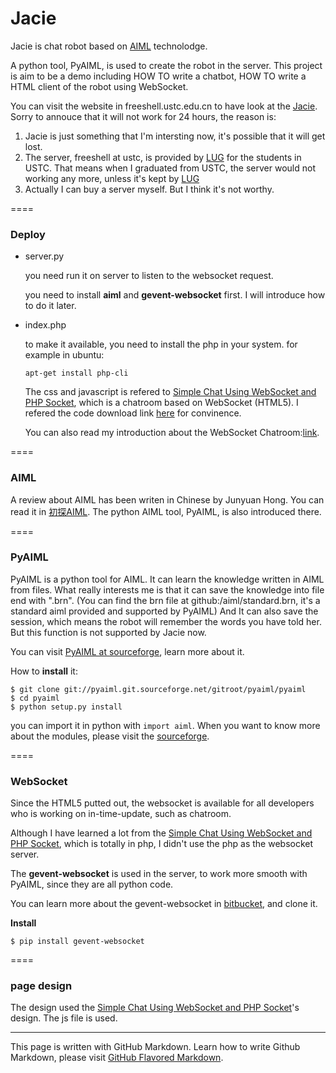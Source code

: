 
Jacie
====

Jacie is chat robot based on [AIML](http://en.wikipedia.org/wiki/AIML) technolodge.

A python tool, PyAIML, is used to create the robot in the server. This project is aim to be a demo including HOW TO write a chatbot, HOW TO write a HTML client of the robot using WebSocket.

You can visit the website in freeshell.ustc.edu.cn to have look at the [Jacie](http://s7.freeshell.ustc.edu.cn:20252/jacie/). Sorry to annouce that it will not work for 24 hours, the reason is:

1. Jacie is just something that I'm intersting now, it's possible that it will get lost.
2. The server, freeshell at ustc, is provided by [LUG](https://lug.ustc.edu.cn/) for the students in USTC. That means when I graduated from USTC, the server would not working any more, unless it's kept by [LUG](https://lug.ustc.edu.cn/)
3. Actually I can buy a server myself. But I think it's not worthy.

====
### Deploy

- server.py
  
  you need run it on server to listen to the websocket request.

  you need to install __aiml__ and __gevent-websocket__ first. I will introduce how to do it later.

- index.php

  to make it available, you need to install the php in your system.
  for example in ubuntu:

  ```shell 
  apt-get install php-cli
  ```

  The css and javascript is refered to [Simple Chat Using WebSocket and PHP Socket](http://www.sanwebe.com/2013/05/chat-using-websocket-php-socket), which is a chatroom based on WebSocket (HTML5). I refered the code download link [here](http://www.sanwebe.com/downloads/50-websocket-example) for convinence.

  You can also read my introduction about the WebSocket Chatroom:[link](https://jyhong.blog.ustc.edu.cn/2014/06/websocket%E8%81%8A%E5%A4%A9%E5%AE%A4/).

====

### AIML

A review about AIML has been writen in Chinese by Junyuan Hong. You can read it in [初探AIML](https://jyhong.blog.ustc.edu.cn/2014/06/%E5%88%9D%E6%8E%A2aiml/). The python AIML tool, PyAIML, is also introduced there.

====

### PyAIML

PyAIML is a python tool for AIML. It can learn the knowledge written in AIML from files. What really interests me is that it can save the knowledge into file end with ".brn".
(You can find the brn file at github:/aiml/standard.brn, it's a standard aiml provided and supported by PyAIML) And It can also save the session, which means the robot will remember the words you have told her. But this function is not supported by Jacie now.

You can visit [PyAIML at sourceforge](http://pyaiml.sourceforge.net/), learn more about it.

How to __install__ it:
```shell
$ git clone git://pyaiml.git.sourceforge.net/gitroot/pyaiml/pyaiml
$ cd pyaiml
$ python setup.py install
```

you can import it in python with ```import aiml```. When you want to know more about the modules, please visit the [sourceforge](http://pyaiml.sourceforge.net/).


====

### WebSocket

Since the HTML5 putted out, the websocket is available for all developers who is working on in-time-update, such as chatroom.

Although I have learned a lot from the [Simple Chat Using WebSocket and PHP Socket](http://www.sanwebe.com/2013/05/chat-using-websocket-php-socket), which is totally in php, I didn't use the php as the websocket server.

The __gevent-websocket__ is used in the server, to work more smooth with PyAIML, since they are all python code.

You can learn more about the gevent-websocket in [bitbucket](https://bitbucket.org/Jeffrey/gevent-websocket/), and clone it.

__Install__
```shell
$ pip install gevent-websocket
```

====

### page design

The design used the [Simple Chat Using WebSocket and PHP Socket](http://www.sanwebe.com/2013/05/chat-using-websocket-php-socket)'s design. The js file is used.

----

This page is written with GitHub Markdown. Learn how to write Github Markdown, please visit [GitHub Flavored Markdown](https://help.github.com/articles/github-flavored-markdown).
